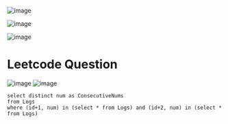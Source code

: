![image](https://user-images.githubusercontent.com/60442877/206073694-61f8ae1e-6b8c-4536-8693-f6a614bd9a5b.png)

![image](https://user-images.githubusercontent.com/60442877/206073780-dbf56e31-da13-40e1-8065-5f2a2a2b322b.png)

![image](https://user-images.githubusercontent.com/60442877/206074067-a3119724-d09d-4f02-a1a1-c68b145148e3.png)

# Leetcode Question

![image](https://user-images.githubusercontent.com/60442877/213220493-c05564d2-ec00-482e-8f9e-43164d763e27.png)
![image](https://user-images.githubusercontent.com/60442877/213220556-247d5d64-93fd-4a18-8fa6-4439ad9c356e.png)

    select distinct num as ConsecutiveNums
    from Logs
    where (id+1, num) in (select * from Logs) and (id+2, num) in (select * from Logs)
